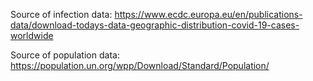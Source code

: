 Source of infection data:
https://www.ecdc.europa.eu/en/publications-data/download-todays-data-geographic-distribution-covid-19-cases-worldwide

Source of population data:
https://population.un.org/wpp/Download/Standard/Population/
